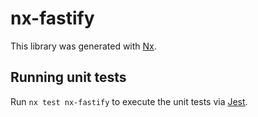 # nx-fastify

This library was generated with [Nx](https://nx.dev).

## Running unit tests

Run `nx test nx-fastify` to execute the unit tests via [Jest](https://jestjs.io).
